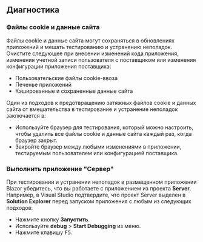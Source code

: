 ## <a name="troubleshoot"></a>Диагностика

### <a name="cookies-and-site-data"></a>Файлы cookie и данные сайта

Файлы cookie и данные сайта могут сохраняться в обновлениях приложений и мешать тестированию и устранению неполадок. Очистите следующее при внесении изменений кода приложения, изменения учетной записи пользователя с поставщиком или изменения конфигурации приложения поставщика:

* Пользовательские файлы cookie-ввоза
* Печенье приложений
* Кэшированные и сохраненные данные сайта

Один из подходов к предотвращению затяжных файлов cookie и данных сайта от вмешательства в тестирование и устранение неполадок заключается в:

* Используйте браузер для тестирования, который можно настроить, чтобы удалить все файлы cookie и данные сайта каждый раз, когда браузер закрыт.
* Закройте браузер между любыми изменениями в приложении, тестируемым пользователем или конфигурацией поставщика.

### <a name="run-the-server-app"></a>Выполнить приложение "Сервер"

При тестировании и устранении неполадок в размещенном приложении Blazor убедитесь, что вы работаете с приложением из проекта **Server.** Например, в Visual Studio подтвердите, что проект Server выделен в **Solution Explorer** перед запуском приложения с любым из следующих подходов:

* Нажмите кнопку **Запустить**.
* Используйте **debug** > **Start Debugging** из меню.
* Нажмите клавишу <kbd>F5</kbd>.
